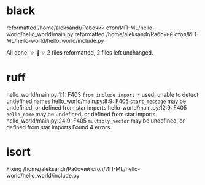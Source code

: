 # black
reformatted /home/aleksandr/Рабочий стол/ИП-ML/hello-world/hello_world/main.py
reformatted /home/aleksandr/Рабочий стол/ИП-ML/hello-world/hello_world/include.py

All done! ✨ 🍰 ✨
2 files reformatted, 2 files left unchanged.

# ruff
hello_world/main.py:1:1: F403 `from include import *` used; unable to detect undefined names
hello_world/main.py:8:9: F405 `start_message` may be undefined, or defined from star imports
hello_world/main.py:12:9: F405 `hello_name` may be undefined, or defined from star imports
hello_world/main.py:24:9: F405 `multiply_vector` may be undefined, or defined from star imports
Found 4 errors.

# isort
Fixing /home/aleksandr/Рабочий стол/ИП-ML/hello-world/hello_world/include.py